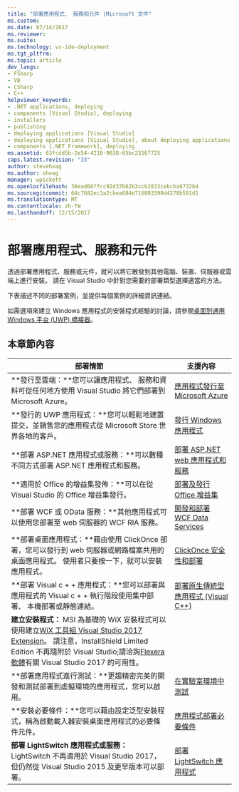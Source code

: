 ```yaml
---
title: "部署應用程式、 服務和元件 |Microsoft 文件"
ms.custom: 
ms.date: 07/14/2017
ms.reviewer: 
ms.suite: 
ms.technology: vs-ide-deployment
ms.tgt_pltfrm: 
ms.topic: article
dev_langs:
- FSharp
- VB
- CSharp
- C++
helpviewer_keywords:
- .NET applications, deploying
- components [Visual Studio], deploying
- installers
- publishing
- deploying applications [Visual Studio]
- deploying applications [Visual Studio], about deploying applications
- components [.NET Framework], deploying
ms.assetid: 63fcdd5b-2e54-4210-9038-65bc23167725
caps.latest.revision: "33"
author: stevehoag
ms.author: shoag
manager: wpickett
ms.openlocfilehash: 38ead66ffcc92d37b62b3ccb2833cebcba8732b4
ms.sourcegitcommit: 64c7682ec3a2cbea684e716803398d4278b591d1
ms.translationtype: MT
ms.contentlocale: zh-TW
ms.lasthandoff: 12/15/2017
---
```

# <a name="deploying-applications-services-and-components"></a>部署應用程式、服務和元件

透過部署應用程式、服務或元件，就可以將它散發到其他電腦、裝置、伺服器或雲端上進行安裝。 請在 Visual Studio 中針對您需要的部署類型選擇適當的方法。  
  
下表描述不同的部署案例，並提供每個案例的詳細資訊連結。  

如需選項來建立 Windows 應用程式的安裝程式經驗的討論，請參閱[桌面到通用 Windows 平台 (UWP) 橋接器](/windows/uwp/porting/desktop-to-uwp-root#convert)。

 
## <a name="in-this-section"></a>本章節內容  
  
| 部署情節 | 支援內容 |
| --- | --- |  
| **發行至雲端：**您可以讓應用程式、 服務和資料可從任何地方使用 Visual Studio 將它們部署到 Microsoft Azure。|[應用程式發行至 Microsoft Azure](https://docs.microsoft.com/en-us/azure/#pivot=products) |
| **發行的 UWP 應用程式：**您可以輕鬆地建置提交，並銷售您的應用程式從 Microsoft Store 世界各地的客戶。 |[發行 Windows 應用程式](https://developer.microsoft.com/store/publish-apps) |
| **部署 ASP.NET 應用程式或服務：**可以數種不同方式部署 ASP.NET 應用程式和服務。|[部署 ASP.NET web 應用程式和服務](http://www.asp.net/aspnet/overview/deployment) |
| **適用於 Office 的增益集發佈：**可以在從 Visual Studio 的 Office 增益集發行。 | [部署及發行 Office 增益集](https://dev.office.com/docs/add-ins/publish/publish) |
| **部署 WCF 或 OData 服務：**其他應用程式可以使用您部署至 web 伺服器的 WCF RIA 服務。 | [開發和部署 WCF Data Services](https://docs.microsoft.com/dotnet/framework/data/wcf/developing-and-deploying-wcf-data-services) |
| **部署桌面應用程式：**藉由使用 ClickOnce 部署，您可以發行到 web 伺服器或網路檔案共用的桌面應用程式。 使用者只要按一下，就可以安裝應用程式。 | [ClickOnce 安全性和部署](../deployment/clickonce-security-and-deployment.md) |
| **部署 Visual c + + 應用程式：**您可以部署與應用程式的 Visual c + + 執行階段使用集中部署、 本機部署或靜態連結。 | [部署原生傳統型應用程式 (Visual C++)](/cpp/ide/deploying-native-desktop-applications-visual-cpp.md) |
| **建立安裝程式：** MSI 為基礎的 WiX 安裝程式可以使用建立[WiX 工具組 Visual Studio 2017 Extension](https://marketplace.visualstudio.com/items?itemName=RobMensching.WixToolsetVisualStudio2017Extension)。 請注意，InstallShield Limited Edition 不再隨附於 Visual Studio;請洽詢[Flexera 軟體](http://learn.flexerasoftware.com/content/IS-EVAL-InstallShield-Limited-Edition-Visual-Studio)有關 Visual Studio 2017 的可用性。 |
| **部署應用程式進行測試：**更趨精密完美的開發和測試部署到虛擬環境的應用程式，您可以啟用。|[在實驗室環境中測試](../test/lab-management/using-a-lab-environment-for-your-application-lifecycle.md) | 
| **安裝必要條件：**您可以藉由設定泛型安裝程式，稱為啟動載入器安裝桌面應用程式的必要條件元件。|[應用程式部署必要條件](../deployment/application-deployment-prerequisites.md) |
| **部署 LightSwitch 應用程式或服務：** LightSwitch 不再適用於 Visual Studio 2017，但仍然從 Visual Studio 2015 及更早版本可以部署。 | [部署 LightSwitch 應用程式](http://msdn.microsoft.com/Library/4818d933-295c-4ecc-9148-7ad9ca28dcdb) |  
